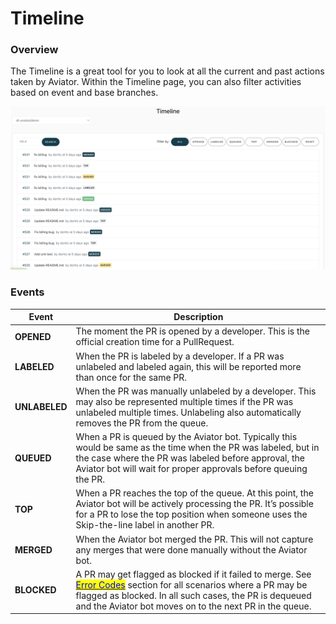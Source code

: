 # Timeline

### Overview

The Timeline is a great tool for you to look at all the current and past actions taken by Aviator. Within the Timeline page, you can also filter activities based on event and base branches.

![Timeline shows the chronological order of events in the queue.](<../../.gitbook/assets/Screen Shot 2022-05-23 at 2.48.08 PM.png>)

### Events

| Event         | Description                                                                                                                                                                                                                                                                                                          |
| ------------- | -------------------------------------------------------------------------------------------------------------------------------------------------------------------------------------------------------------------------------------------------------------------------------------------------------------------- |
| **OPENED**    | The moment the PR is opened by a developer. This is the official creation time for a PullRequest.                                                                                                                                                                                                                    |
| **LABELED**   | When the PR is labeled by a developer. If a PR was unlabeled and labeled again, this will be reported more than once for the same PR.                                                                                                                                                                                |
| **UNLABELED** | When the PR was manually unlabeled by a developer. This may also be represented multiple times if the PR was unlabeled multiple times. Unlabeling also automatically removes the PR from the queue.                                                                                                                  |
| **QUEUED**    | When a PR is queued by the Aviator bot. Typically this would be same as the time when the PR was labeled, but in the case where the PR was labeled before approval, the Aviator bot will wait for proper approvals before queuing the PR.                                                                            |
| **TOP**       | When a PR reaches the top of the queue. At this point, the Aviator bot will be actively processing the PR. It’s possible for a PR to lose the top position when someone uses the Skip-the-line label in another PR.                                                                                                  |
| **MERGED**    | When the Aviator bot merged the PR. This will not capture any merges that were done manually without the Aviator bot.                                                                                                                                                                                                |
| **BLOCKED**   | A PR may get flagged as blocked if it failed to merge. See [<mark style="color:blue;">Error Codes</mark>](../reference/status-codes.md) section for all scenarios where a PR may be flagged as blocked. In all such cases, the PR is dequeued and the Aviator bot moves on to the next PR in the queue. |

